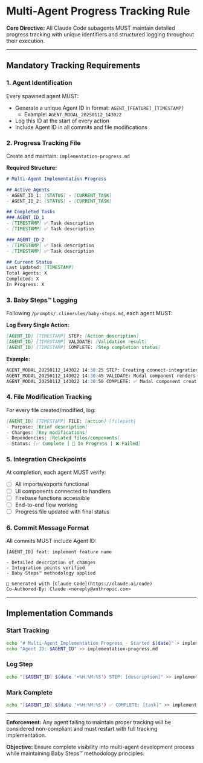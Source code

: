 # Multi-Agent Progress Tracking Rule

**Core Directive:** All Claude Code subagents MUST maintain detailed progress tracking with unique identifiers and structured logging throughout their execution.

---

## Mandatory Tracking Requirements

### 1. Agent Identification
Every spawned agent MUST:
- Generate a unique Agent ID in format: `AGENT_[FEATURE]_[TIMESTAMP]` 
  - Example: `AGENT_MODAL_20250112_143022`
- Log this ID at the start of every action
- Include Agent ID in all commits and file modifications

### 2. Progress Tracking File
Create and maintain: `implementation-progress.md`

**Required Structure:**
```markdown
# Multi-Agent Implementation Progress

## Active Agents
- AGENT_ID_1: [STATUS] - [CURRENT_TASK]
- AGENT_ID_2: [STATUS] - [CURRENT_TASK]

## Completed Tasks
### AGENT_ID_1
- [TIMESTAMP] ✅ Task description
- [TIMESTAMP] ✅ Task description

### AGENT_ID_2  
- [TIMESTAMP] ✅ Task description
- [TIMESTAMP] ✅ Task description

## Current Status
Last Updated: [TIMESTAMP]
Total Agents: X
Completed: X
In Progress: X
```

### 3. Baby Steps™ Logging
Following `/prompts/.clinerules/baby-steps.md`, each agent MUST:

**Log Every Single Action:**
```markdown
[AGENT_ID] [TIMESTAMP] STEP: [Action description]
[AGENT_ID] [TIMESTAMP] VALIDATE: [Validation result]
[AGENT_ID] [TIMESTAMP] COMPLETE: [Step completion status]
```

**Example:**
```markdown
AGENT_MODAL_20250112_143022 14:30:25 STEP: Creating connect-integration-modal.tsx
AGENT_MODAL_20250112_143022 14:30:45 VALIDATE: Modal component renders without errors
AGENT_MODAL_20250112_143022 14:30:50 COMPLETE: ✅ Modal component created and validated
```

### 4. File Modification Tracking
For every file created/modified, log:
```markdown
[AGENT_ID] [TIMESTAMP] FILE: [action] [filepath]
- Purpose: [Brief description]
- Changes: [Key modifications]
- Dependencies: [Related files/components]
- Status: [✅ Complete | 🔄 In Progress | ❌ Failed]
```

### 5. Integration Checkpoints
At completion, each agent MUST verify:
- [ ] All imports/exports functional
- [ ] UI components connected to handlers
- [ ] Firebase functions accessible
- [ ] End-to-end flow working
- [ ] Progress file updated with final status

### 6. Commit Message Format
All commits MUST include Agent ID:
```
[AGENT_ID] feat: implement feature name

- Detailed description of changes
- Integration points verified
- Baby Steps™ methodology applied

🤖 Generated with [Claude Code](https://claude.ai/code)
Co-Authored-By: Claude <noreply@anthropic.com>
```

---

## Implementation Commands

### Start Tracking
```bash
echo "# Multi-Agent Implementation Progress - Started $(date)" > implementation-progress.md
echo "Agent ID: $AGENT_ID" >> implementation-progress.md
```

### Log Step
```bash
echo "[$AGENT_ID] $(date '+%H:%M:%S') STEP: [description]" >> implementation-progress.md
```

### Mark Complete
```bash
echo "[$AGENT_ID] $(date '+%H:%M:%S') ✅ COMPLETE: [task]" >> implementation-progress.md
```

---

**Enforcement:** Any agent failing to maintain proper tracking will be considered non-compliant and must restart with full tracking implementation.

**Objective:** Ensure complete visibility into multi-agent development process while maintaining Baby Steps™ methodology principles.